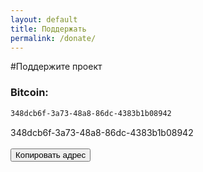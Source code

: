 ```yaml
---
layout: default
title: Поддержать
permalink: /donate/
---
```

<p>#Поддержите проект</p>

### Bitcoin:

```html
348dcb6f-3a73-48a8-86dc-4383b1b08942
```
<div id="code">348dcb6f-3a73-48a8-86dc-4383b1b08942</div>

<br>
<button class="glo" id="copy">Копировать адрес</button>
